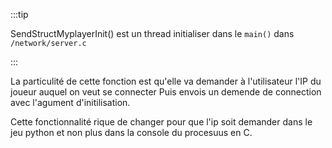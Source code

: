 :::tip

SendStructMyplayerInit() est un thread initialiser dans le ```main()``` dans `/network/server.c`

 :::

 La particulité de cette fonction est qu'elle va demander à l'utilisateur l'IP du joueur auquel on veut se connecter
 Puis envois un demende de connection avec l'agument d'initilisation.


 Cette fonctionnalité rique de changer pour que l'ip soit demander dans le jeu python et non plus dans la console du procesuus en C.